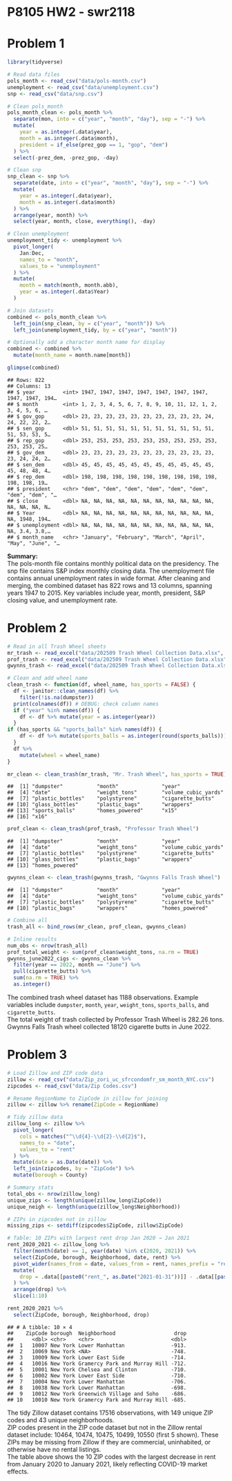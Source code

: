 P8105 HW2 - swr2118
================

# Problem 1

``` r
library(tidyverse)

# Read data files
pols_month <- read_csv("data/pols-month.csv")
unemployment <- read_csv("data/unemployment.csv")
snp <- read_csv("data/snp.csv")

# Clean pols_month
pols_month_clean <- pols_month %>%
  separate(mon, into = c("year", "month", "day"), sep = "-") %>%
  mutate(
    year = as.integer(.data$year),
    month = as.integer(.data$month),
    president = if_else(prez_gop == 1, "gop", "dem")
  ) %>%
  select(-prez_dem, -prez_gop, -day)

# Clean snp
snp_clean <- snp %>%
  separate(date, into = c("year", "month", "day"), sep = "-") %>%
  mutate(
    year = as.integer(.data$year),
    month = as.integer(.data$month)
  ) %>%
  arrange(year, month) %>%
  select(year, month, close, everything(), -day)

# Clean unemployment
unemployment_tidy <- unemployment %>%
  pivot_longer(
    Jan:Dec,
    names_to = "month",
    values_to = "unemployment"
  ) %>%
  mutate(
    month = match(month, month.abb),
    year = as.integer(.data$Year)
  )

# Join datasets
combined <- pols_month_clean %>%
  left_join(snp_clean, by = c("year", "month")) %>%
  left_join(unemployment_tidy, by = c("year", "month"))

# Optionally add a character month name for display
combined <- combined %>%
  mutate(month_name = month.name[month])

glimpse(combined)
```

    ## Rows: 822
    ## Columns: 13
    ## $ year         <int> 1947, 1947, 1947, 1947, 1947, 1947, 1947, 1947, 1947, 194…
    ## $ month        <int> 1, 2, 3, 4, 5, 6, 7, 8, 9, 10, 11, 12, 1, 2, 3, 4, 5, 6, …
    ## $ gov_gop      <dbl> 23, 23, 23, 23, 23, 23, 23, 23, 23, 23, 24, 24, 22, 22, 2…
    ## $ sen_gop      <dbl> 51, 51, 51, 51, 51, 51, 51, 51, 51, 51, 51, 51, 53, 53, 5…
    ## $ rep_gop      <dbl> 253, 253, 253, 253, 253, 253, 253, 253, 253, 253, 253, 25…
    ## $ gov_dem      <dbl> 23, 23, 23, 23, 23, 23, 23, 23, 23, 23, 23, 23, 24, 24, 2…
    ## $ sen_dem      <dbl> 45, 45, 45, 45, 45, 45, 45, 45, 45, 45, 45, 45, 48, 48, 4…
    ## $ rep_dem      <dbl> 198, 198, 198, 198, 198, 198, 198, 198, 198, 198, 198, 19…
    ## $ president    <chr> "dem", "dem", "dem", "dem", "dem", "dem", "dem", "dem", "…
    ## $ close        <dbl> NA, NA, NA, NA, NA, NA, NA, NA, NA, NA, NA, NA, NA, NA, N…
    ## $ Year         <dbl> NA, NA, NA, NA, NA, NA, NA, NA, NA, NA, NA, NA, 1948, 194…
    ## $ unemployment <dbl> NA, NA, NA, NA, NA, NA, NA, NA, NA, NA, NA, NA, 3.4, 3.8,…
    ## $ month_name   <chr> "January", "February", "March", "April", "May", "June", "…

**Summary:**  
The pols-month file contains monthly political data on the presidency.
The snp file contains S&P index monthly closing data. The unemployment
file contains annual unemployment rates in wide format. After cleaning
and merging, the combined dataset has 822 rows and 13 columns, spanning
years 1947 to 2015. Key variables include year, month, president, S&P
closing value, and unemployment rate.

# Problem 2

``` r
# Read in all Trash Wheel sheets
mr_trash <- read_excel("data/202509 Trash Wheel Collection Data.xlsx", sheet = "Mr. Trash Wheel", skip = 1)
prof_trash <- read_excel("data/202509 Trash Wheel Collection Data.xlsx", sheet = "Professor Trash Wheel", skip = 1)
gwynns_trash <- read_excel("data/202509 Trash Wheel Collection Data.xlsx", sheet = "Gwynns Falls Trash Wheel", skip = 1)

# Clean and add wheel name
clean_trash <- function(df, wheel_name, has_sports = FALSE) {
  df <- janitor::clean_names(df) %>% 
    filter(!is.na(dumpster))
  print(colnames(df)) # DEBUG: check column names
  if ("year" %in% names(df)) {
    df <- df %>% mutate(year = as.integer(year))
  }
if (has_sports && "sports_balls" %in% names(df)) {
    df <- df %>% mutate(sports_balls = as.integer(round(sports_balls)))
  }
  df %>%
    mutate(wheel = wheel_name)
}

mr_clean <- clean_trash(mr_trash, "Mr. Trash Wheel", has_sports = TRUE)
```

    ##  [1] "dumpster"           "month"              "year"              
    ##  [4] "date"               "weight_tons"        "volume_cubic_yards"
    ##  [7] "plastic_bottles"    "polystyrene"        "cigarette_butts"   
    ## [10] "glass_bottles"      "plastic_bags"       "wrappers"          
    ## [13] "sports_balls"       "homes_powered"      "x15"               
    ## [16] "x16"

``` r
prof_clean <- clean_trash(prof_trash, "Professor Trash Wheel")
```

    ##  [1] "dumpster"           "month"              "year"              
    ##  [4] "date"               "weight_tons"        "volume_cubic_yards"
    ##  [7] "plastic_bottles"    "polystyrene"        "cigarette_butts"   
    ## [10] "glass_bottles"      "plastic_bags"       "wrappers"          
    ## [13] "homes_powered"

``` r
gwynns_clean <- clean_trash(gwynns_trash, "Gwynns Falls Trash Wheel")
```

    ##  [1] "dumpster"           "month"              "year"              
    ##  [4] "date"               "weight_tons"        "volume_cubic_yards"
    ##  [7] "plastic_bottles"    "polystyrene"        "cigarette_butts"   
    ## [10] "plastic_bags"       "wrappers"           "homes_powered"

``` r
# Combine all
trash_all <- bind_rows(mr_clean, prof_clean, gwynns_clean)

# Inline results
num_obs <- nrow(trash_all)
prof_total_weight <- sum(prof_clean$weight_tons, na.rm = TRUE)
gwynns_june2022_cigs <- gwynns_clean %>%
  filter(year == 2022, month == "June") %>%
  pull(cigarette_butts) %>%
  sum(na.rm = TRUE) %>%
  as.integer()
```

The combined trash wheel dataset has 1188 observations. Example
variables include `dumpster`, `month`, `year`, `weight_tons`,
`sports_balls`, and `cigarette_butts`.  
The total weight of trash collected by Professor Trash Wheel is 282.26
tons. Gwynns Falls Trash wheel collected 18120 cigarette butts in June
2022.

# Problem 3

``` r
# Load Zillow and ZIP code data
zillow <- read_csv("data/Zip_zori_uc_sfrcondomfr_sm_month_NYC.csv")
zipcodes <- read_csv("data/Zip Codes.csv")

# Rename RegionName to ZipCode in zillow for joining
zillow <- zillow %>% rename(ZipCode = RegionName)

# Tidy zillow data
zillow_long <- zillow %>%
  pivot_longer(
    cols = matches("^\\d{4}-\\d{2}-\\d{2}$"),
    names_to = "date",
    values_to = "rent"
  ) %>%
  mutate(date = as.Date(date)) %>%
  left_join(zipcodes, by = "ZipCode") %>%
  mutate(borough = County)

# Summary stats
total_obs <- nrow(zillow_long)
unique_zips <- length(unique(zillow_long$ZipCode))
unique_neigh <- length(unique(zillow_long$Neighborhood))

# ZIPs in zipcodes not in zillow
missing_zips <- setdiff(zipcodes$ZipCode, zillow$ZipCode)

# Table: 10 ZIPs with largest rent drop Jan 2020 → Jan 2021
rent_2020_2021 <- zillow_long %>%
  filter(month(date) == 1, year(date) %in% c(2020, 2021)) %>%
  select(ZipCode, borough, Neighborhood, date, rent) %>%
  pivot_wider(names_from = date, values_from = rent, names_prefix = "rent_") %>%
  mutate(
    drop = .data[[paste0("rent_", as.Date("2021-01-31"))]] - .data[[paste0("rent_", as.Date("2020-01-31"))]]
  ) %>%
  arrange(drop) %>%
  slice(1:10)

rent_2020_2021 %>%
  select(ZipCode, borough, Neighborhood, drop)
```

    ## # A tibble: 10 × 4
    ##    ZipCode borough  Neighborhood                   drop
    ##      <dbl> <chr>    <chr>                         <dbl>
    ##  1   10007 New York Lower Manhattan               -913.
    ##  2   10069 New York <NA>                          -748.
    ##  3   10009 New York Lower East Side               -714.
    ##  4   10016 New York Gramercy Park and Murray Hill -712.
    ##  5   10001 New York Chelsea and Clinton           -710.
    ##  6   10002 New York Lower East Side               -710.
    ##  7   10004 New York Lower Manhattan               -706.
    ##  8   10038 New York Lower Manhattan               -698.
    ##  9   10012 New York Greenwich Village and Soho    -686.
    ## 10   10010 New York Gramercy Park and Murray Hill -685.

The tidy Zillow dataset contains 17516 observations, with 149 unique ZIP
codes and 43 unique neighborhoods.  
ZIP codes present in the ZIP code dataset but not in the Zillow rental
dataset include: 10464, 10474, 10475, 10499, 10550 (first 5 shown).
These ZIPs may be missing from Zillow if they are commercial,
uninhabited, or otherwise have no rental listings.  
The table above shows the 10 ZIP codes with the largest decrease in rent
from January 2020 to January 2021, likely reflecting COVID-19 market
effects.
